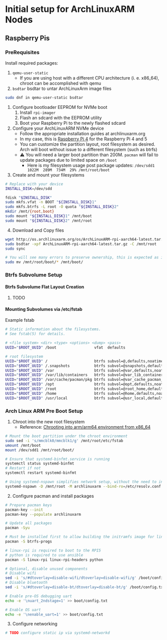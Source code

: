 # Initial setup for ArchLinuxARM Nodes

## Raspberry Pis

### PreRequisites

Install required packages:
1. `qemu-user-static`
    * If you are using host with a different CPU architecture (i. e. x86_64), chroot can be accomplished with qemu
2. `bsdtar`  bsdtar to untar ArchLinuxArm image files
```bash
sudo dnf in qemu-user-static bsdtar
```

1. Configure bootloader EEPROM for NVMe boot
   1. Install `rpi-imager`
   2. Flash an sdcard with the EEPROM utility
   3. Boot your Raspberry Pi to the newly flashed sdcard
2. Configure your ArchLinuxARM NVMe device
    * Follow the appropriate installation guides at archlinuxarm.org
    * In my case, this is [Raspberry Pi 4](https://archlinuxarm.org/platforms/armv8/broadcom/raspberry-pi-4) for the Raspberry Pi 4 and 5
    * You can customize the partition layout, root filesystem as desired. Arch will boot without issue to a different filesystem (such as btrfs)
    * :warning: You will need a larger boot partition than 200M. `pacman` will fail to update packages due to limited space on `/boot`
      * Here is my filesystem usage post package updates: `/dev/sdd1      1022M  289M  734M  29% /mnt/root/boot`
3. Create and mount your filesystems
```bash
# Replace with your device
INSTALL_DISK=/dev/sdd

fdisk "$INSTALL_DISK"
sudo mkfs.vfat -n BOOT "${INSTALL_DISK}1"
sudo mkfs.btrfs -L root -O quota "${INSTALL_DISK}2"
mkdir /mnt/{root,boot}
sudo mount "${INSTALL_DISK}1" /mnt/boot
sudo mount "${INSTALL_DISK}2" /mnt/root
```
4. Download and Copy files
```bash
wget http://os.archlinuxarm.org/os/ArchLinuxARM-rpi-aarch64-latest.tar.gz
sudo bsdtar -xpf ArchLinuxARM-rpi-aarch64-latest.tar.gz -C /mnt/root
sudo sync

# You will see many errors to preserve ownership, this is expected as it's unsupported by FAT32 filesystems
sudo mv /mnt/root/boot/* /mnt/boot/
```

### Btrfs Subvolume Setup

#### Btrfs Subvolume Flat Layout Creation

1. TODO
<!-- TODO provide examples for how to create the flat layout subvolumes shown in the example /etc/fstab -->

#### Mounting Subvolumes via /etc/fstab

Example fstab

```bash
# Static information about the filesystems.
# See fstab(5) for details.

# <file system> <dir> <type> <options> <dump> <pass>
UUID="$ROOT_UUID" /boot                 vfat  defaults                                                                                          0 0

# root filesystem
UUID="$ROOT_UUID" /                     btrfs subvol=@,defaults,noatime,autodefrag,compress=zstd,x-systemd.device-timeout=0                     0 0
UUID="$ROOT_UUID" /.snapshots           btrfs subvol=@snapshots,defaults,noatime,autodefrag,compress=zstd,x-systemd.device-timeout=0            0 0
UUID="$ROOT_UUID" /var                  btrfs subvol=@var,defaults,noatime,autodefrag,compress=zstd,x-systemd.device-timeout=0                  0 0
UUID="$ROOT_UUID" /var/lib/containers   btrfs subvol=@var_lib_containers,defaults,noatime,autodefrag,compress=zstd,x-systemd.device-timeout=0   0 0
UUID="$ROOT_UUID" /var/cache/pacman/pkg btrfs subvol=@var_cache_pacman_pkg,defaults,noatime,autodefrag,compress=zstd,x-systemd.device-timeout=0 0 0
UUID="$ROOT_UUID" /opt                  btrfs subvol=@opt,defaults,noatime,autodefrag,compress=zstd,x-systemd.device-timeout=0                  0 0
UUID="$ROOT_UUID" /root                 btrfs subvol=@root_home,defaults,noatime,autodefrag,compress=zstd,x-systemd.device-timeout=0            0 0
UUID="$ROOT_UUID" /home                 btrfs subvol=@home,defaults,noatime,autodefrag,compress=zstd,x-systemd.device-timeout=0                 0 0
UUID="$ROOT_UUID" /usr/local            btrfs subvol=@usr_local,defaults,noatime,autodefrag,compress=zstd,x-systemd.device-timeout=0            0 0
```

### Arch Linux ARM Pre Boot Setup

1. Chroot into the new root filesystem
    - Reference: [Chrooting into arm/arm64 environment from x86_64](https://wiki.archlinux.org/title/QEMU#Chrooting_into_arm/arm64_environment_from_x86_64)

```bash
# Mount the boot partition under the chroot environment
sudo sed -i 's/mmcblk0/mmcblk1/g' /mnt/root/etc/fstab
umount /mnt/boot
mount /dev/sdd1 /mnt/root/boot/

# Ensure that systemd-binfmt.service is running
systemctl status systemd-binfmt
# Restart if not
systemctl restart systemd-binfmt

# Using systemd-nspawn simplifies network setup, without the need to install arch-chroot
systemd-nspawn -D /mnt/root -M archlinuxarm --bind-ro=/etc/resolv.conf
```
2. Configure pacman and install packages
```bash
# Prepare pacman keys
pacman-key --init
pacman-key --populate archlinuxarm

# Update all packages
pacman -Syu

# Must be installed first to allow building the initramfs image for linux-rpi
pacman -S btrfs-progs

# linux-rpi is required to boot to the RPI5
# python is required to use ansible
pacman -S linux-rpi linux-rpi-headers python

# Optional, disable unused components
# Disable wifi
sed -i 's/#dtoverlay=disable-wifi/dtoverlay=disable-wifi/g' /boot/config.txt
# Disable bluetooth
sed -i 's/#dtoverlay=disable-bt/dtoverlay=disable-bt/g' /boot/config.txt

# Enable pre-OS debugging uart
echo -e '\nuart_2ndstage=1' >> boot/config.txt

# Enable OS uart
echo -e '\nenable_uart=1' >> boot/config.txt
```
3. Configure networking
```bash
# TODO configure static ip via systemd-networkd
```
